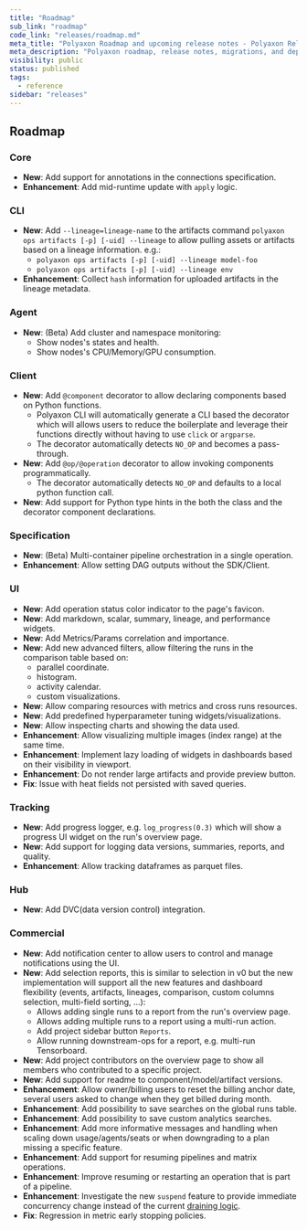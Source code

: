 ```yaml
---
title: "Roadmap"
sub_link: "roadmap"
code_link: "releases/roadmap.md"
meta_title: "Polyaxon Roadmap and upcoming release notes - Polyaxon Releases"
meta_description: "Polyaxon roadmap, release notes, migrations, and deprecation notes."
visibility: public
status: published
tags:
  - reference
sidebar: "releases"
---
```


## Roadmap

### Core
 
 * **New**: Add support for annotations in the connections specification.
 * **Enhancement**: Add mid-runtime update with `apply` logic.  

### CLI
 
 * **New**: Add `--lineage=lineage-name` to the artifacts command `polyaxon ops artifacts [-p] [-uid] --lineage` to allow pulling assets or artifacts based on a lineage information. e.g.:
   * `polyaxon ops artifacts [-p] [-uid] --lineage model-foo`
   * `polyaxon ops artifacts [-p] [-uid] --lineage env`
 * **Enhancement**: Collect `hash` information for uploaded artifacts in the lineage metadata.

### Agent

 * **New**: (Beta) Add cluster and namespace monitoring:
   * Show nodes's states and health.
   * Show nodes's CPU/Memory/GPU consumption.

### Client

 * **New**: Add `@component` decorator to allow declaring components based on Python functions.
   * Polyaxon CLI will automatically generate a CLI based the decorator which will allows users to reduce the boilerplate and leverage their functions directly without having to use `click` or `argparse`.
   * The decorator automatically detects `NO_OP` and becomes a pass-through.
 * **New**: Add `@op/@operation` decorator to allow invoking components programmatically.
   * The decorator automatically detects `NO_OP` and defaults to a local python function call.
 * **New**: Add support for Python type hints in the both the class and the decorator component declarations.

### Specification

 * **New**: (Beta) Multi-container pipeline orchestration in a single operation.
 * **Enhancement**: Allow setting DAG outputs without the SDK/Client.

### UI

 * **New**: Add operation status color indicator to the page's favicon.
 * **New**: Add markdown, scalar, summary, lineage, and performance widgets.
 * **New**: Add Metrics/Params correlation and importance.
 * **New**: Add new advanced filters, allow filtering the runs in the comparison table based on:
   * parallel coordinate.
   * histogram.
   * activity calendar.
   * custom visualizations.
 * **New**: Allow comparing resources with metrics and cross runs resources.
 * **New**: Add predefined hyperparameter tuning widgets/visualizations.
 * **New**: Allow inspecting charts and showing the data used.
 * **Enhancement**: Allow visualizing multiple images (index range) at the same time.
 * **Enhancement**: Implement lazy loading of widgets in dashboards based on their visibility in viewport.
 * **Enhancement**: Do not render large artifacts and provide preview button.
 * **Fix**: Issue with heat fields not persisted with saved queries. 

### Tracking

 * **New**: Add progress logger, e.g. `log_progress(0.3)` which will show a progress UI widget on the run's overview page.
 * **New**: Add support for logging data versions, summaries, reports, and quality.
 * **Enhancement**: Allow tracking dataframes as parquet files.

### Hub

 * **New**: Add DVC(data version control) integration.

### Commercial

 * **New**: Add notification center to allow users to control and manage notifications using the UI.
 * **New**: Add selection reports, this is similar to selection in v0 but the new implementation will support all the new features and dashboard flexibility (events, artifacts, lineages, comparison, custom columns selection, multi-field sorting, ...):
   * Allows adding single runs to a report from the run's overview page.
   * Allows adding multiple runs to a report using a multi-run action.
   * Add project sidebar button `Reports`.
   * Allow running downstream-ops for a report, e.g. multi-run Tensorboard.
 * **New**: Add project contributors on the overview page to show all members who contributed to a specific project.
 * **New**: Add support for readme to component/model/artifact versions.
 * **Enhancement**: Allow owner/billing users to reset the billing anchor date, several users asked to change when they get billed during month.
 * **Enhancement**: Add possibility to save searches on the global runs table.
 * **Enhancement**: Add possibility to save custom analytics searches.
 * **Enhancement**: Add more informative messages and handling when scaling down usage/agents/seats or when downgrading to a plan missing a specific feature.
 * **Enhancement**: Add support for resuming pipelines and matrix operations.
 * **Enhancement**: Improve resuming or restarting an operation that is part of a pipeline.
 * **Enhancement**: Investigate the new `suspend` feature to provide immediate concurrency change instead of the current [draining logic](/faq/How-does-changing-concurrency-work/).
 * **Fix**: Regression in metric early stopping policies.
